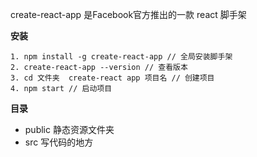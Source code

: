 create-react-app 是Facebook官方推出的一款 react 脚手架

**安装**
```
1. npm install -g create-react-app // 全局安装脚手架
2. create-react-app --version // 查看版本
3. cd 文件夹  create-react app 项目名 // 创建项目
4. npm start // 启动项目
```

**目录**

* public 静态资源文件夹
* src 写代码的地方

